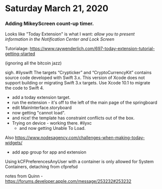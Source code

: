 # Saturday March 21, 2020

### Adding MikeyScreen count-up timer.

Looks like "Today Extension" is what I want: _allow you to present
information in the Notification Center and Lock Screen_

Tutorialage: https://www.raywenderlich.com/697-today-extension-tutorial-getting-started

(ignoring all the bitcoin jazz)

sigh. #ilyswift
    The targets “Crypticker” and “CryptoCurrencyKit” contains source
    code developed with Swift 3.x. This version of Xcode does not
    support building or migrating Swift 3.x targets. Use Xcode 10.1 to 
    migrate the code to Swift 4.

- add a today extension target.
- run the extension - it's off to the left of the main page of the springboard
- edit MainInterface.storyboard
- now getting "cannot load".
- and nice!  the template has constraint conflicts out of the box.
- Trying on device - working there.  #ilyxc
  - and now getting Unable To Load.


Also https://www.nodesagency.com/challenges-when-making-today-widgets/

- add app group for app and extension

Using kCFPreferencesAnyUser with a container is only allowed for System Containers, detaching from cfprefsd

notes from Quinn - https://forums.developer.apple.com/message/253232#253232

